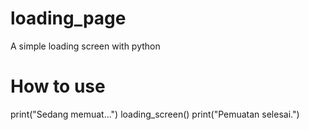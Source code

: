 # loading_page
A simple loading screen with python


# How to use
print("Sedang memuat...")
loading_screen()
print("Pemuatan selesai.")
```

